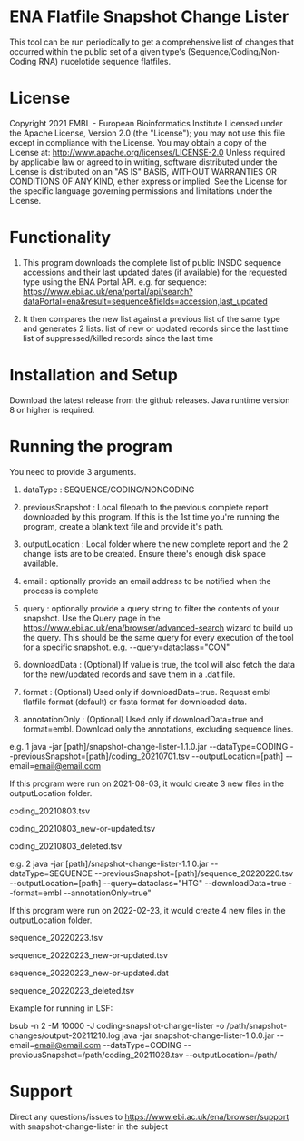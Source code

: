 # ENA Flatfile Snapshot Change Lister

This tool can be run periodically to get a comprehensive list of changes that occurred
within the public set of a given type's (Sequence/Coding/Non-Coding RNA) nucelotide sequence flatfiles.

# License

Copyright 2021 EMBL - European Bioinformatics Institute Licensed under the Apache License, Version 2.0 (the "License");
you may not use this file except in compliance with the License.
You may obtain a copy of the License at: http://www.apache.org/licenses/LICENSE-2.0
Unless required by applicable law or agreed to in writing, software distributed under the License is distributed on an "AS IS" BASIS, WITHOUT WARRANTIES OR CONDITIONS OF ANY KIND, either express or implied. See the License for the specific language governing permissions and limitations under the License.

# Functionality

1. This program downloads the complete list of public INSDC sequence accessions and their last updated dates (if available) for the requested type using the ENA Portal API.
e.g. for sequence:
https://www.ebi.ac.uk/ena/portal/api/search?dataPortal=ena&result=sequence&fields=accession,last_updated

2. It then compares the new list against a previous list of the same type and generates 2 lists.
    list of new or updated records since the last time
    list of suppressed/killed records since the last time

# Installation and Setup

Download the latest release from the github releases.
Java runtime version 8 or higher is required.

# Running the program

You need to provide 3 arguments.

1. dataType : SEQUENCE/CODING/NONCODING
   
2. previousSnapshot : Local filepath to the previous complete report downloaded by this program. If this is the 1st time
   you're running the program, create a blank text file and provide it's path.
   
3. outputLocation : Local folder where the new complete report and the 2 change lists are to be created. Ensure there's
    enough disk space available.
    
4. email : optionally provide an email address to be notified when the process is complete

5. query : optionally provide a query string to filter the contents of your snapshot. Use the Query page in the 
   https://www.ebi.ac.uk/ena/browser/advanced-search wizard to build up the query. This should be the same query 
   for every execution of the tool for a specific snapshot. e.g. --query=dataclass="CON"

6. downloadData : (Optional) If value is true, the tool will also fetch the data for the new/updated records and save 
   them in a .dat file.

7. format : (Optional) Used only if downloadData=true. Request embl flatfile format (default) or fasta format for
   downloaded data.

8. annotationOnly : (Optional) Used only if downloadData=true and format=embl. Download only the annotations, excluding
   sequence lines.

e.g. 1
java -jar [path]/snapshot-change-lister-1.1.0.jar --dataType=CODING --previousSnapshot=[path]/coding_20210701.tsv --outputLocation=[path] --email=email@email.com

If this program were run on 2021-08-03, it would create 3 new files in the outputLocation folder.

coding_20210803.tsv

coding_20210803_new-or-updated.tsv

coding_20210803_deleted.tsv

e.g. 2
java -jar [path]/snapshot-change-lister-1.1.0.jar --dataType=SEQUENCE --previousSnapshot=[path]/sequence_20220220.tsv --outputLocation=[path] --query=dataclass="HTG" --downloadData=true --format=embl --annotationOnly=true"

If this program were run on 2022-02-23, it would create 4 new files in the outputLocation folder.

sequence_20220223.tsv

sequence_20220223_new-or-updated.tsv

sequence_20220223_new-or-updated.dat

sequence_20220223_deleted.tsv


Example for running in LSF:

bsub -n 2 -M 10000 -J coding-snapshot-change-lister -o /path/snapshot-changes/output-20211210.log java -jar  snapshot-change-lister-1.0.0.jar --email=email@email.com --dataType=CODING --previousSnapshot=/path/coding_20211028.tsv --outputLocation=/path/



# Support

Direct any questions/issues to https://www.ebi.ac.uk/ena/browser/support with snapshot-change-lister in the subject
